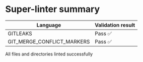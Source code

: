 # Super-linter summary

| Language                   | Validation result |
| -------------------------- | ----------------- |
| GITLEAKS                   | Pass ✅           |
| GIT_MERGE_CONFLICT_MARKERS | Pass ✅           |

All files and directories linted successfully
